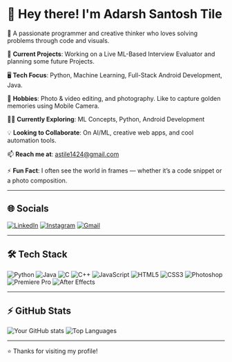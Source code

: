 
# 👋 Hey there! I'm Adarsh Santosh Tile

🎯 A passionate programmer and creative thinker who loves solving problems through code and visuals.

🚀 **Current Projects**: Working on a Live ML-Based Interview Evaluator and planning some future Projects.

🖥️ **Tech Focus**: Python, Machine Learning, Full-Stack Android Development, Java.

🎥 **Hobbies**: Photo & video editing, and photography. Like to capture golden memories using Mobile Camera.

🧑‍💻 **Currently Exploring**: ML Concepts, Python, Android Development

💡 **Looking to Collaborate**: On AI/ML, creative web apps, and cool automation tools.

📫 **Reach me at**: [astile1424@gmail.com](mailto:astile1424@gmail.com)

⚡ **Fun Fact**:  I often see the world in frames — whether it’s a code snippet or a photo composition.

---

## 🌐 Socials

[![LinkedIn](https://img.shields.io/badge/LinkedIn-0077B5?style=for-the-badge&logo=linkedin&logoColor=white)](https://www.linkedin.com/in/adarsh-santosh-tile-640259321/)
[![Instagram](https://img.shields.io/badge/Instagram-E4405F?style=for-the-badge&logo=instagram&logoColor=white)](https://www.instagram.com/shutter.shades.14/)
[![Gmail](https://img.shields.io/badge/Gmail-D14836?style=for-the-badge&logo=gmail&logoColor=white)](mailto:astile1424@gmail.com)

---

## 🛠️ Tech Stack

![Python](https://img.shields.io/badge/Python-3776AB?style=for-the-badge&logo=python&logoColor=white)
![Java](https://img.shields.io/badge/Java-ED8B00?style=for-the-badge&logo=java&logoColor=white)
![C](https://img.shields.io/badge/C-00599C?style=for-the-badge&logo=c&logoColor=white)
![C++](https://img.shields.io/badge/C++-00599C?style=for-the-badge&logo=c%2B%2B&logoColor=white)
![JavaScript](https://img.shields.io/badge/JavaScript-F7DF1E?style=for-the-badge&logo=javascript&logoColor=black)
![HTML5](https://img.shields.io/badge/HTML5-E34F26?style=for-the-badge&logo=html5&logoColor=white)
![CSS3](https://img.shields.io/badge/CSS3-1572B6?style=for-the-badge&logo=css3&logoColor=white)
![Photoshop](https://img.shields.io/badge/Photoshop-31A8FF?style=for-the-badge&logo=adobe-photoshop&logoColor=white)
![Premiere Pro](https://img.shields.io/badge/Premiere_Pro-9999FF?style=for-the-badge&logo=adobe-premiere-pro&logoColor=white)
![After Effects](https://img.shields.io/badge/After_Effects-9999FF?style=for-the-badge&logo=adobe-after-effects&logoColor=white)


---

## ⚡ GitHub Stats

![Your GitHub stats](https://github-readme-stats.vercel.app/api?username=AdarshSanskar&show_icons=true&theme=radical)
![Top Languages](https://github-readme-stats.vercel.app/api/top-langs/?username=AdarshSanskar&layout=compact&theme=radical)


---

⭐️ Thanks for visiting my profile!
